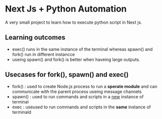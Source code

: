 # Next Js + Python Automation

A very small project to learn how to execute python script in Next js.

## Learning outcomes

-   exec() runs in the same instance of the terminal whereas spawn() and fork() run in different instancce
-   useing spawn() and fork() is better when haveing large outputs.

## Usecases for fork(), spawn() and exec()

-   fork() : used to create Node.js process to run a **sperate module** and can communicate with the parent process useing message channels
-   spawn() : used to run commands and scripts in a <ins>new</ins> instance of terminal
-   exec : useused to run commands and scripts in the **same** instance of terminald
